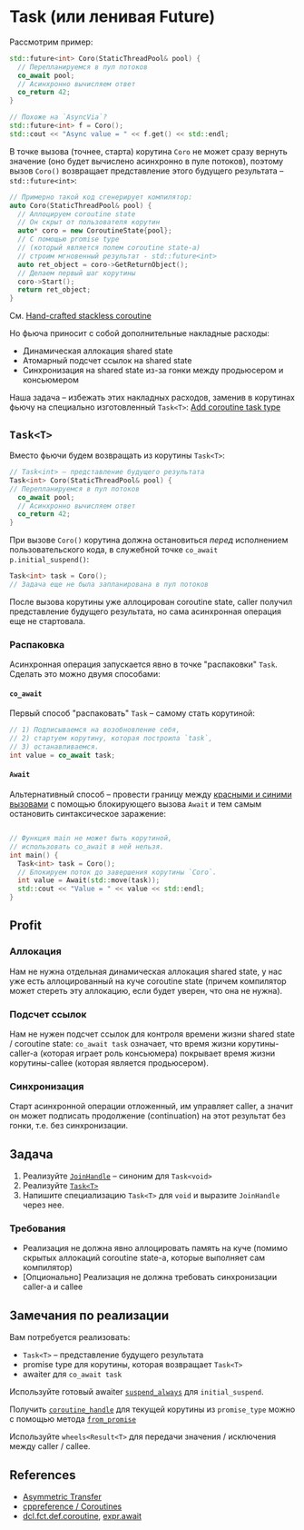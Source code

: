 # Task (или ленивая Future)

Рассмотрим пример:

```cpp
std::future<int> Coro(StaticThreadPool& pool) {
  // Перепланируемся в пул потоков
  co_await pool;
  // Асинхронно вычисляем ответ
  co_return 42;
}

// Похоже на `AsyncVia`?
std::future<int> f = Coro();
std::cout << "Async value = " << f.get() << std::endl;
```

В точке вызова (точнее, старта) корутина `Coro` не может сразу вернуть значение (оно будет вычислено асинхронно в пуле потоков), поэтому вызов `Coro()` возвращает представление этого будущего результата – `std::future<int>`:

```cpp
// Примерно такой код сгенерирует компилятор:
auto Coro(StaticThreadPool& pool) {
  // Аллоцируем coroutine state
  // Он скрыт от пользователя корутин
  auto* coro = new CoroutineState{pool};
  // С помощью promise type 
  // (который является полем coroutine state-а) 
  // строим мгновенный результат - std::future<int>
  auto ret_object = coro->GetReturnObject();
  // Делаем первый шаг корутины
  coro->Start();
  return ret_object;
}
```

См. [Hand-crafted stackless coroutine](https://gitlab.com/Lipovsky/stackless_examples/-/blob/master/state_machine_4/main.cpp)

Но фьюча приносит с собой дополнительные накладные расходы:
- Динамическая аллокация shared state
- Атомарный подсчет ссылок на shared state
- Синхронизация на shared state из-за гонки между продьюсером и консьюмером

Наша задача – избежать этих накладных расходов, заменив в корутинах фьючу на специально изготовленный `Task<T>`: [Add coroutine task type](http://www.open-std.org/jtc1/sc22/wg21/docs/papers/2018/p1056r0.html)

## `Task<T>`

Вместо фьючи будем возвращать из корутины `Task<T>`:

```cpp
// Task<int> – представление будущего результата
Task<int> Coro(StaticThreadPool& pool) {
// Перепланируемся в пул потоков
  co_await pool;
  // Асинхронно вычисляем ответ
  co_return 42;
}
```

При вызове `Coro()` корутина должна остановиться _перед_ исполнением пользовательского кода, в служебной точке `co_await p.initial_suspend()`:

```cpp
Task<int> task = Coro();
// Задача еще не была запланирована в пул потоков
```

После вызова корутины уже аллоцирован coroutine state, caller получил представление будущего результата, но сама асинхронная операция еще не стартовала.

### Распаковка

Асинхронная операция запускается явно в точке "распаковки" `Task`. Сделать это можно двумя способами:

#### `co_await`

Первый способ "распаковать" `Task` – самому стать корутиной:
```cpp
// 1) Подписываемся на возобновление себя,
// 2) стартуем корутину, которая построила `task`,
// 3) останавливаемся.
int value = co_await task;
```

#### `Await`

Альтернативный способ – провести границу между [красными и синими вызовами](https://journal.stuffwithstuff.com/2015/02/01/what-color-is-your-function/) с помощью блокирующего вызова `Await` и тем самым остановить синтаксическое заражение:
```cpp

// Функция main не может быть корутиной,
// использовать co_await в ней нельзя.
int main() {
  Task<int> task = Coro();
  // Блокируем поток до завершения корутины `Coro`.
  int value = Await(std::move(task));
  std::cout << "Value = " << value << std::endl;
}

```

## Profit

### Аллокация

Нам не нужна отдельная динамическая аллокация shared state, у нас уже есть аллоцированный на куче coroutine state (причем компилятор может стереть эту аллокацию, если будет уверен, что она не нужна).

### Подсчет ссылок

Нам не нужен подсчет ссылок для контроля времени жизни shared state / coroutine state: `co_await task` означает, что время жизни корутины-caller-а (которая играет роль консьюмера) покрывает время жизни корутины-callee (которая является продьюсером).

### Синхронизация

Старт асинхронной операции отложенный, им управляет caller, а значит он может подписать продолжение (continuation) на этот результат без гонки, т.е. без синхронизации.

## Задача

1) Реализуйте [`JoinHandle`](task/join_handle.hpp) – синоним для `Task<void>`
2) Реализуйте [`Task<T>`](task/task.hpp)
3) Напишите специализацию `Task<T>` для `void` и выразите `JoinHandle` через нее.

### Требования

- Реализация не должна явно аллоцировать память на куче (помимо скрытых аллокаций coroutine state-а, которые выполняет сам компилятор)
- [Опционально] Реализация не должна требовать синхронизации caller-а и callee

## Замечания по реализации

Вам потребуется реализовать:

- `Task<T>` – представление будущего результата
- promise type для корутины, которая возвращает `Task<T>`
- awaiter для `co_await task`

Используйте готовый awaiter [`suspend_always`](https://en.cppreference.com/w/cpp/coroutine/suspend_always) для `initial_suspend`.

Получить [`coroutine_handle`](https://en.cppreference.com/w/cpp/coroutine/coroutine_handle) для текущей корутины из `promise_type` можно с помощью метода [`from_promise`](https://en.cppreference.com/w/cpp/coroutine/coroutine_handle/from_promise)

Используйте `wheels<Result<T>` для передачи значения / исключения между caller / callee.

## References

- [Asymmetric Transfer](https://lewissbaker.github.io/)
- [cppreference / Coroutines](https://en.cppreference.com/w/cpp/language/coroutines)
- [dcl.fct.def.coroutine](https://eel.is/c++draft/dcl.fct.def.coroutine), [expr.await](https://eel.is/c++draft/expr.await#:co_await)

